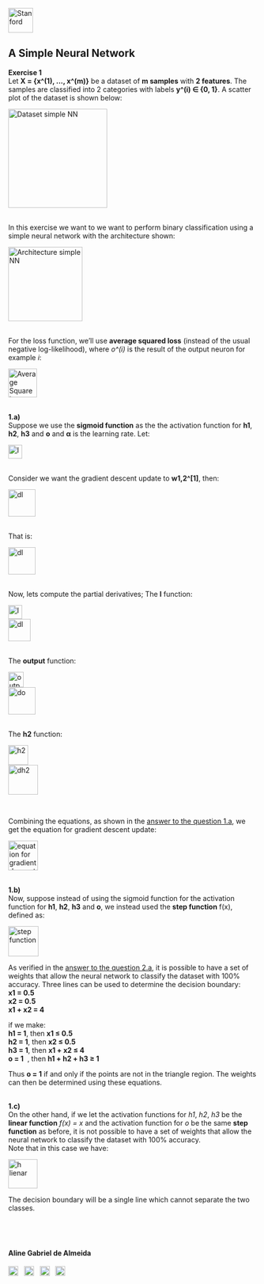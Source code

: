 

<a href="https://i.dlpng.com/static/png/498606_preview.png"><img src="https://i.dlpng.com/static/png/498606_preview.png" title="Stanford" alt="Stanford" height="50"></a>

## A Simple Neural Network
  
**Exercise 1**  
Let **X = {x^(1), ..., x^(m)}** be a dataset of **m samples** with **2 features**. The samples are classified into 2 categories with labels **y^(i) ∈ {0, 1}**. A scatter plot of the dataset is shown below:

<a href="https://github.com/AlmeidaAlin3/MachineLearning/blob/master/ProblemSet3/Exercise1/img/dataset_simpleNN.png"><img src="https://github.com/AlmeidaAlin3/MachineLearning/blob/master/ProblemSet3/Exercise1/img/dataset_simpleNN.png" title="Dataset simple NN" alt="Dataset simple NN" height="200"></a>  

&nbsp;  
In this exercise we want to we want to perform binary classification using a simple neural network with the architecture shown:  

<a href="https://github.com/AlmeidaAlin3/MachineLearning/blob/master/ProblemSet3/Exercise1/img/arq_simpleNN.png"><img src="https://github.com/AlmeidaAlin3/MachineLearning/blob/master/ProblemSet3/Exercise1/img/arq_simpleNN.png" title="Architecture simple NN" alt="Architecture simple NN" height="150"></a>

&nbsp;  
For the loss function, we’ll use **average squared loss** (instead of the usual negative log-likelihood), where *o^(i)* is the result of the output neuron for example *i*:

<a href="https://github.com/AlmeidaAlin3/MachineLearning/blob/master/ProblemSet3/Exercise1/img/AverageSquareLoss.png"><img src="https://github.com/AlmeidaAlin3/MachineLearning/blob/master/ProblemSet3/Exercise1/img/AverageSquareLoss.png" title="Average Square Loss" alt="Average Square Loss" height="58"></a>    


&nbsp;  
**1.a)**  
Suppose we use the **sigmoid function** as the the activation function for **h1**, **h2**, **h3** and **o** and **α** is the learning rate. Let:

<a href="https://github.com/AlmeidaAlin3/MachineLearning/blob/master/ProblemSet3/Exercise1/img/l.png"><img src="https://github.com/AlmeidaAlin3/MachineLearning/blob/master/ProblemSet3/Exercise1/img/l.png" title="l" alt="l" height="28"></a>  


&nbsp;  
Consider we want the gradient descent update to **w1,2^[1]**, then:

<a href="https://github.com/AlmeidaAlin3/MachineLearning/blob/master/ProblemSet3/Exercise1/img/dl_1.png"><img src="https://github.com/AlmeidaAlin3/MachineLearning/blob/master/ProblemSet3/Exercise1/img/dl_1.png" title="dl" alt="dl" height="55"></a>  


&nbsp;  
That is:

<a href="https://github.com/AlmeidaAlin3/MachineLearning/blob/master/ProblemSet3/Exercise1/img/dl_2.png"><img src="https://github.com/AlmeidaAlin3/MachineLearning/blob/master/ProblemSet3/Exercise1/img/dl_2.png" title="dl" alt="dl" height="55"></a>  

&nbsp;  
Now, lets compute the partial derivatives; The **l** function:

<a href="https://github.com/AlmeidaAlin3/MachineLearning/blob/master/ProblemSet3/Exercise1/img/l.png"><img src="https://github.com/AlmeidaAlin3/MachineLearning/blob/master/ProblemSet3/Exercise1/img/l.png" title="l" alt="l" height="28"></a>  
<a href="https://github.com/AlmeidaAlin3/MachineLearning/blob/master/ProblemSet3/Exercise1/img/dl_3.png"><img src="https://github.com/AlmeidaAlin3/MachineLearning/blob/master/ProblemSet3/Exercise1/img/dl_3.png" title="dl" alt="dl" height="45"></a>

&nbsp;  
The **output** function:

<a href="https://github.com/AlmeidaAlin3/MachineLearning/blob/master/ProblemSet3/Exercise1/img/output.png"><img src="https://github.com/AlmeidaAlin3/MachineLearning/blob/master/ProblemSet3/Exercise1/img/output.png" title="output" alt="output" height="31"></a>  
<a href="https://github.com/AlmeidaAlin3/MachineLearning/blob/master/ProblemSet3/Exercise1/img/do.png"><img src="https://github.com/AlmeidaAlin3/MachineLearning/blob/master/ProblemSet3/Exercise1/img/do.png" title="do" alt="do" height="55"></a>

&nbsp;  
The **h2** function:

<a href="https://github.com/AlmeidaAlin3/MachineLearning/blob/master/ProblemSet3/Exercise1/img/h2.png"><img src="https://github.com/AlmeidaAlin3/MachineLearning/blob/master/ProblemSet3/Exercise1/img/h2.png" title="h2" alt="h2" height="40"></a>  
<a href="https://github.com/AlmeidaAlin3/MachineLearning/blob/master/ProblemSet3/Exercise1/img/dh2.png"><img src="https://github.com/AlmeidaAlin3/MachineLearning/blob/master/ProblemSet3/Exercise1/img/dh2.png" title="dh2" alt="dh2" height="60"></a>


&nbsp;  

Combining the equations, as shown in the [answer to the question 1.a](), we get the equation for gradient descent update:

<a href="https://github.com/AlmeidaAlin3/MachineLearning/blob/master/ProblemSet3/Exercise1/img/grad.png"><img src="https://github.com/AlmeidaAlin3/MachineLearning/blob/master/ProblemSet3/Exercise1/img/grad.png" title="equation for gradient descent update" alt="equation for gradient descent update" height="60"></a>


&nbsp;  
**1.b)**  
Now, suppose instead of using the sigmoid function for the activation function for **h1**, **h2**, **h3** and **o**, we instead used the **step function** f(x), defined as:

<a href="https://github.com/AlmeidaAlin3/MachineLearning/blob/master/ProblemSet3/Exercise1/img/step_function.png"><img src="https://github.com/AlmeidaAlin3/MachineLearning/blob/master/ProblemSet3/Exercise1/img/step_function.png" title="step function" alt="step function" height="61"></a>
  
As verified in the [answer to the question 2.a](), it is possible to have a set of weights that allow the neural network to classify the dataset with 100% accuracy. Three lines can be used to determine the decision boundary:  
**x1 = 0.5**   
**x2 = 0.5**  
**x1 + x2 = 4**  

if we make:  
**h1 = 1**, then **x1 ≤ 0.5**  
**h2 = 1**, then **x2 ≤ 0.5**  
**h3 = 1**, then **x1 + x2 ≤ 4**  
**o = 1** &nbsp;, then **h1 + h2 + h3 ≥ 1**  

Thus **o = 1** if and only if the points are not in the triangle region. The weights can then be determined using these equations.  

&nbsp;  
**1.c)**  
On the other hand, if we let the activation functions for *h1*, *h2*, *h3* be the **linear function** *f(x) = x* and the activation function for *o* be the same **step function** as before, it is not possible to have a set of weights that allow the neural network to classify the dataset with 100% accuracy.  
Note that in this case we have:  

<a href="https://github.com/AlmeidaAlin3/MachineLearning/blob/master/ProblemSet3/Exercise1/img/h_step.png"><img src="https://github.com/AlmeidaAlin3/MachineLearning/blob/master/ProblemSet3/Exercise1/img/h_step.png" title="h linear" alt="h lienar" height="59"></a>

The decision boundary will be a single line which cannot separate the two classes.


&nbsp;  
---

#### Aline Gabriel de Almeida  
<a href="https://www.linkedin.com/in/alinegalmeida/"><img src="https://cdn3.iconfinder.com/data/icons/logos-and-brands-adobe/512/201_Linkedin-512.png" title="Linkedin: alinegalmeida" alt="https://www.linkedin.com/in/alinegalmeida/" height="20"></a>
&nbsp; <a href="https://www.kaggle.com/almeidaalin3"><img src="https://cdn3.iconfinder.com/data/icons/logos-and-brands-adobe/512/189_Kaggle-512.png" title="Kaggle: almeidaalin3" alt="https://www.kaggle.com/almeidaalin3" height="20"></a>
&nbsp; <a href="mailto:aline.gabriel.almeida@gmail.com"><img src="https://cdn3.iconfinder.com/data/icons/logos-and-brands-adobe/512/147_Gmail-512.png" title="aline.gabriel.almeida@gmail.com" alt="aline.gabriel.almeida@gmail.com" height="20"></a>
&nbsp; <a href="https://github.com/AlmeidaAlin3/"><img src="https://cdn3.iconfinder.com/data/icons/logos-and-brands-adobe/512/142_Github-512.png" title="Github: AlmeidaAlin3" alt="https://github.com/AlmeidaAlin3/" height="20"></a> 
